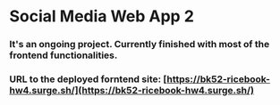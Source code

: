 # Social Media Web App 2

### It's an ongoing project. Currently finished with most of the frontend functionalities.

### URL to the deployed forntend site: [https://bk52-ricebook-hw4.surge.sh/](https://bk52-ricebook-hw4.surge.sh/)


